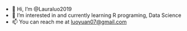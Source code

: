 - 👋 Hi, I’m @Lauraluo2019
- 👀 I’m interested in and currently learning R programing, Data Science
- 📫 You can reach me at luoyuan07@gmail.com

<!---
Lauraluo2019/Lauraluo2019 is a ✨ special ✨ repository because its `README.md` (this file) appears on your GitHub profile.
You can click the Preview link to take a look at your changes.
--->
